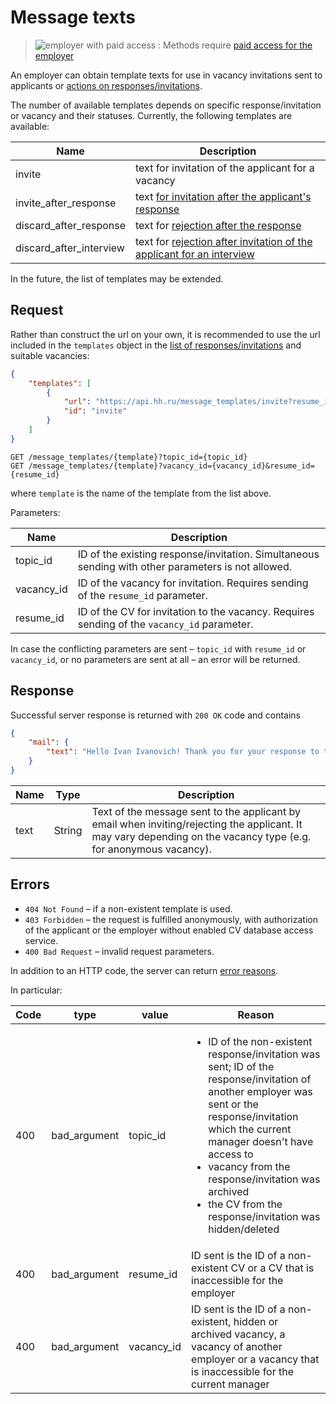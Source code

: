 # Message texts

> <img src="http://hhru.github.io/api/badges/emp_paid.png" alt="employer with paid access" /> : Methods require [paid access for the employer](https://api.hh.ru/openapi/en/redoc#tag/Employer-services/operation/get-payable-api-method-access)

An employer can obtain template texts for use in vacancy invitations sent to applicants or [actions on responses/invitations](employer_negotiations.md#actions).

The number of available templates depends on specific response/invitation or vacancy and their statuses. Currently, the following templates are available:

Name| Description
----|---------
invite| text for invitation of the applicant for a vacancy
invite_after_response| text [for invitation after the applicant's response](employer_negotiations.md#invite)
discard_after_response| text for [rejection after the response](employer_negotiations.md#discard)
discard_after_interview| text for [rejection after invitation of the applicant for an interview](employer_negotiations.md#discard)

In the future, the list of templates may be extended.


<a name="request"></a>
## Request

Rather than construct the url on your own, it is recommended to use the url included in the `templates` object in the
[list of responses/invitations](employer_negotiations.md#negotiations-list) and suitable vacancies:

```json
{
    "templates": [
        {
            "url": "https://api.hh.ru/message_templates/invite?resume_id=0123456789abcdef&vacancy_id=123456",
            "id": "invite"
        }
    ]
}
```

```
GET /message_templates/{template}?topic_id={topic_id}
GET /message_templates/{template}?vacancy_id={vacancy_id}&resume_id={resume_id}
```

where `template` is the name of the template from the list above.

Parameters:

Name| Description
----|---------
topic_id| ID of the existing response/invitation. Simultaneous sending with other parameters is not allowed.
vacancy_id| ID of the vacancy for invitation. Requires sending of the `resume_id` parameter.
resume_id| ID of the CV for invitation to the vacancy. Requires sending of the `vacancy_id` parameter.

In case the conflicting parameters are sent – `topic_id` with `resume_id` or `vacancy_id`, or no parameters are sent at all – an error will be returned.


<a name="response"></a>
## Response

Successful server response is returned with `200 OK` code and contains

```json
{
    "mail": {
        "text": "Hello Ivan Ivanovich! Thank you for your response to the vacancy... "
    }
}
```

Name| Type| Description
----|-----|---------
text| String| Text of the message sent to the applicant by email when inviting/rejecting the applicant. It may vary depending on the vacancy type (e.g. for anonymous vacancy).


<a name="errors"></a>
## Errors

* `404 Not Found` – if a non-existent template is used.
* `403 Forbidden` – the request is fulfilled anonymously, with authorization of the applicant or the employer without enabled CV database access service.
* `400 Bad Request` – invalid request parameters.

In addition to an HTTP code, the server can return [error reasons](errors.md#general-errors).

In particular:

Code| type| value| Reason
----|------|-------|--------
400| bad_argument| topic_id| <ul><li>ID of the non-existent response/invitation was sent; ID of the response/invitation of another employer was sent or the response/invitation which the current manager doesn't have access to</li><li>vacancy from the response/invitation was archived</li><li>the CV from the response/invitation was hidden/deleted</li></ul>
400| bad_argument| resume_id| ID sent is the ID of a non-existent CV or a CV that is inaccessible for the employer
400| bad_argument| vacancy_id| ID sent is the ID of a non-existent, hidden or archived vacancy, a vacancy of another employer or a vacancy that is inaccessible for the current manager